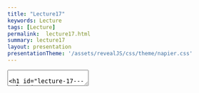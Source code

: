 ```yaml
---
title: "Lecture17"
keywords: Lecture
tags: [Lecture]
permalink:  lecture17.html
summary: lecture17
layout: presentation
presentationTheme: '/assets/revealJS/css/theme/napier.css' 
---
```


<section data-markdown data-separator="^\n---\n$" data-separator-vertical="^\n--\n$">
<textarea data-template>

# Lecture 17 - Releasing your game
### SET09121 - Games Engineering

<br><br>
Thomas Methven
<br>
(Original material by Kevin Chalmers and Sam Serrels)

School of Computing. Edinburgh Napier University



---

## Release builds

![image](assets/images/gold-master.jpg) <!-- .element width="60%"  -->


---

# Green Go button 
Moving beyond the Green button.

![image](assets/images/build_options.png) <!-- .element width="95%"  -->


---

# Runtime Resources 

![image](assets/images/build_folder.png) <!-- .element width="70%"  -->


---

# Release Builds 

Tidy up before you ship

- Hide CMD window <!-- .element: class="fragment" -->
- Don't assume resolution <!-- .element: class="fragment" -->
- Launch windowed <!-- .element: class="fragment" -->
- Pipe Exceptions to an error window <!-- .element: class="fragment" -->
- Turn off any developer cheats <!-- .element: class="fragment" -->

This should ideally be done automatically <!-- .element: class="fragment" -->


---

# Runtime Resources 

What does your game need, and where does it look for it?


---

# Static vs Dynamic Linking

**Static Linking**
- Larger .exe file  <!-- .element: class="fragment" -->
- No .dll / .so's generated <!-- .element: class="fragment" -->
- Potential for better compiler optimisation <!-- .element: class="fragment" -->
- Lock the version of libs <!-- .element: class="fragment" -->

**Dynamic (Shared) linking**
- Smaller .exe file <!-- .element: class="fragment" -->
- Libraries compiled to .dll <!-- .element: class="fragment" -->
- can reuse and share dlls already on the system <!-- .element: class="fragment" -->
- Modders can hack/swap out your .dlls. <!-- .element: class="fragment" -->


---

# Asset Pipeline 

AAA studios do complicated things here.

But even UE4/Unity have complicated final "cooking" steps that you will want to do.

You may use different assets for release, or bundle them up into binary files. <!-- .element: class="fragment" -->

Offline rendering at higher settings could take place. <!-- .element: class="fragment" -->

This should all be automated - more on this later <!-- .element: class="fragment" -->


---

# Installers

Why?  You could just deploy your game as a Zip file

1.  Contain all your game files inside a single runnable .exe file - typically compressed. <!-- .element: class="fragment" -->
2.  Show a dialogue wizard of some kind that let's the user select an installation folder. <!-- .element: class="fragment" -->
3.  Extract your game files to the selected folder. <!-- .element: class="fragment" -->
4.  Optionally create desktop/Start Menu Shortcuts. <!-- .element: class="fragment" -->
4.  Install dependencies / registry values. <!-- .element: class="fragment" -->

---

# Running as Admin 

### HINT - This was a big issue last year.  <!-- .element: class="fragment" -->

Windows requires elevated permissions to touch <!-- .element: class="fragment" --> `C:\ProgramFiles` <!-- .element: class="fragment" -->

The only time your game should need Admin Privileges is the installer, and it should work without it if a user installs to a non-protected space. <!-- .element: class="fragment" -->

Consider where your save game files will go. <!-- .element: class="fragment" -->

Perhaps look at where loads of other games save stuff? <!-- .element: class="fragment" -->

---

# How

![image](assets/images/nullsoft.jpg) <!-- .element width="80%"  -->


---

# Un-Installers 

Make sure they work, and are added to Windows correctly.


---

## Continuous Integration


---

# Continuous Integration

Benefits
- Ground Truth - no more "works on my machine"
- Alerts on broken builds - especially useful for multi-platform
- Signpost to others that your software still works
- Links in well with Unit Testing

---

# Continuous Integration

Disadvantages
- Can be a bit of a faff to set up...

But this is a *good idea* that most companies of a certain size and above use.

Check out Github Actions for a way to integrate (heh) this into your current workflow

---

## Deployment Summary


---

# Summary

1. Make sure your game works in Release
2. Understand everything your game needs to run.
3. Make an Installer & Uninstaller
4. Test your build automatically in the Cloud


---

# TOP TIPS

- Embed Version/Commit Numbers.
- Automate Everything.
 - Avoid one-off mistakes, fix it once, it will always work
- **Test it** 
 - Test it on new machines, old machines, fresh machines, 
 - Virtual machines, JKCC/VDS machines, your friends' machines
 
 ---

# BE AWARE

### IF YOUR CODE DOES NOT RUN ON MY MACHINE WHEN I TEST IT, YOU WILL LOSE MARKS!

Test your code on other machines<!-- .element: class="fragment" -->
Check you have all the files included in the installer
Check you have the right .dlls<!-- .element: class="fragment" -->
